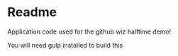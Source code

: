 # Readme
Application code used for the github wiz halftime demo!

You will need gulp installed to build this